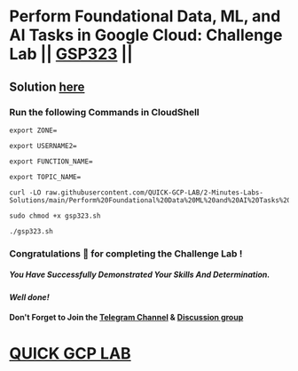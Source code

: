 # Perform Foundational Data, ML, and AI Tasks in Google Cloud: Challenge Lab || [GSP323](https://www.cloudskillsboost.google/focuses/11044?parent=catalog) ||

## Solution [here]()

### Run the following Commands in CloudShell
```
export ZONE=

export USERNAME2=

export FUNCTION_NAME=

export TOPIC_NAME=
```
```
curl -LO raw.githubusercontent.com/QUICK-GCP-LAB/2-Minutes-Labs-Solutions/main/Perform%20Foundational%20Data%20ML%20and%20AI%20Tasks%20in%20Google%20Cloud%20Challenge%20Lab/gsp323.sh

sudo chmod +x gsp323.sh

./gsp323.sh
```

### Congratulations 🎉 for completing the Challenge Lab !

##### *You Have Successfully Demonstrated Your Skills And Determination.*

#### *Well done!*

#### Don't Forget to Join the [Telegram Channel](https://t.me/QuickGcpLab) & [Discussion group](https://t.me/QuickGcpLabChats)

# [QUICK GCP LAB](https://www.youtube.com/@quickgcplab)